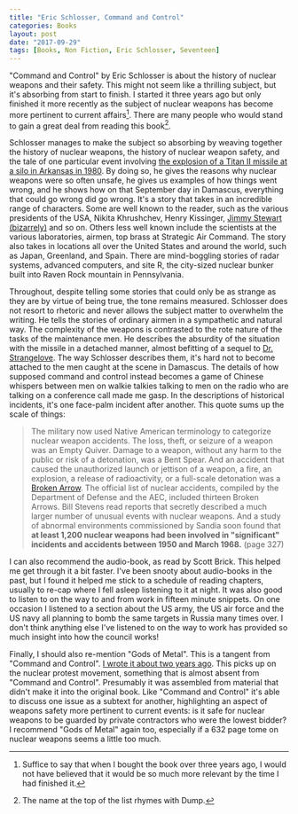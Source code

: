 ```yaml
---
title: "Eric Schlosser, Command and Control"
categories: Books
layout: post
date: "2017-09-29"
tags: [Books, Non Fiction, Eric Schlosser, Seventeen]
---
```


"Command and Control" by Eric Schlosser is about the history of nuclear weapons and their safety. This might not seem like a thrilling subject, but it's absorbing from start to finish. I started it three years ago but only finished it more recently as the subject of nuclear weapons has become more pertinent to current affairs[^1]. There are many people who would stand to gain a great deal from reading this book[^2].

Schlosser manages to make the subject so absorbing by weaving together the history of nuclear weapons, the history of nuclear weapon safety, and the tale of one particular event involving [the explosion of a Titan II missile at a silo in Arkansas in 1980](https://en.wikipedia.org/wiki/1980_Damascus_Titan_missile_explosion). By doing so, he gives the reasons why nuclear weapons were so often unsafe, he gives us examples of how things went wrong, and he shows how on that September day in Damascus, everything that could go wrong did go wrong. It's a story that takes in an incredible range of characters. Some are well known to the reader, such as the various presidents of the USA, Nikita Khrushchev, Henry Kissinger, [Jimmy Stewart (bizarrely)](http://www.airplanesofthepast.com/strategic-air-command-movie.htm) and so on. Others less well known include the scientists at the various laboratories, airmen, top brass at Strategic Air Command. The story also takes in locations all over the United States and around the world, such as Japan, Greenland, and Spain. There are mind-boggling stories of radar systems, advanced computers, and site R, the city-sized nuclear bunker built into Raven Rock mountain in Pennsylvania.

Throughout, despite telling some stories that could only be as strange as they are by virtue of being true, the tone remains measured. Schlosser does not resort to rhetoric and never allows the subject matter to overwhelm the writing. He tells the stories of ordinary airmen in a sympathetic and natural way. The complexity of the weapons is contrasted to the rote nature of the tasks of the maintenance men. He describes the absurdity of the situation with the missile in a detached manner, almost befitting of a sequel to [Dr. Strangelove](http://www.rogerebert.com/reviews/great-movie-dr-strangelove-1964). The way Schlosser describes them, it's hard not to become attached to the men caught at the scene in Damascus. The details of how supposed command and control instead becomes a game of Chinese whispers between men on walkie talkies talking to men on the radio who are talking on a conference call made me gasp. In the descriptions of historical incidents, it's one face-palm incident after another. This quote sums up the scale of things:

> The military now used Native American terminology to categorize nuclear weapon accidents. The loss, theft, or seizure of a weapon was an Empty Quiver. Damage to a weapon, without any harm to the public or risk of a detonation, was a Bent Spear. And an accident that caused the unauthorized launch or jettison of a weapon, a fire, an explosion, a release of radioactivity, or a full-scale detonation was a [Broken Arrow](http://www.imdb.com/title/tt0115759/?ref_=nv_sr_1). The official list of nuclear accidents, compiled by the Department of Defense and the AEC, included thirteen Broken Arrows. Bill Stevens read reports that secretly described a much larger number of unusual events with nuclear weapons. And a study of abnormal environments commissioned by Sandia soon found that **at least 1,200 nuclear weapons had been involved in "significant" incidents and accidents between 1950 and March 1968.** (page 327)

I can also recommend the audio-book, as read by Scott Brick. This helped me get through it a bit faster. I've been snooty about audio-books in the past, but I found it helped me stick to a schedule of reading chapters, usually to re-cap where I fell asleep listening to it at night. It was also good to listen to on the way to and from work in fifteen minute snippets. On one occasion I listened to a section about the US army, the US air force and the US navy all planning to bomb the same targets in Russia many times over. I don't think anything else I've listened to on the way to work has provided so much insight into how the council works!

Finally, I should also re-mention "Gods of Metal". This is a tangent from "Command and Control". [I wrote it about two years ago](gods-of-metal). This picks up on the nuclear protest movement, something that is almost absent from "Command and Control". Presumably it was assembled from material that didn't make it into the original book. Like "Command and Control" it's able to discuss one issue as a subtext for another, highlighting an aspect of weapons safety more pertinent to current events: is it safe for nuclear weapons to be guarded by private contractors who were the lowest bidder? I recommend "Gods of Metal" again too, especially if a 632 page tome on nuclear weapons seems a little too much.

[^1]: Suffice to say that when I bought the book over three years ago, I would not have believed that it would be so much more relevant by the time I had finished it.
[^2]: The name at the top of the list rhymes with Dump.